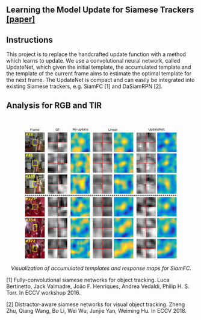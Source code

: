 ## Learning the Model Update for Siamese Trackers [[paper]](https://arxiv.org/pdf/1806.01013.pdf)

## Instructions
This project is to replace the handcrafted update function with a method which learns to update. We use a convolutional neural network, called UpdateNet, which given the initial template, the accumulated template and the template of the current frame aims to estimate the optimal template for the next frame. The UpdateNet is compact and can easily be integrated into existing Siamese trackers, e.g. SiamFC [1] and DaSiamRPN [2].


## Analysis for RGB and TIR
<br>
<p align="center">
  <img width="80%" height='80%'src="fig3_reb.png" />
</p>
<p align="center">
  <em>Visualization of accumulated templates and response maps for SiamFC.</em>
</p>




[1] Fully-convolutional siamese networks for object tracking.
Luca Bertinetto, Jack Valmadre, João F. Henriques, Andrea Vedaldi, Philip H. S. Torr.
In ECCV workshop 2016.

[2] Distractor-aware siamese networks for visual object tracking.
Zheng Zhu, Qiang Wang, Bo Li, Wei Wu, Junjie Yan, Weiming Hu.
In ECCV 2018.

